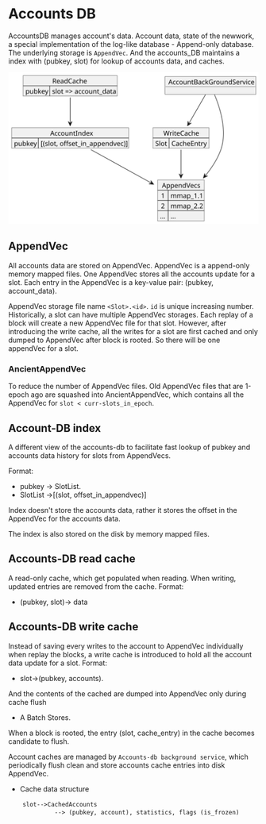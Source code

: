 # Accounts DB

AccountsDB manages account's data. Account data, state of the newwork, a special
implementation of the log-like database - Append-only database. The underlying
storage is `AppendVec`. And the accounts_DB maintains a index with (pubkey, slot)
for lookup of accounts data, and caches.

![Alt text](./out/accounts_db_diagram/accounts_db_diagram.svg)

## AppendVec

All accounts data are stored on AppendVec. AppendVec is a append-only memory
mapped files. One AppendVec stores all the accounts update for a slot. Each
entry in the AppendVec is a key-value pair: (pubkey, account_data).

AppendVec storage file name `<Slot>.<id>`. `id` is unique increasing number.
Historically, a slot can have multiple AppendVec storages. Each replay of a
block will create a new AppendVec file for that slot. However, after introducing
the write cache, all the writes for a slot are first cached and only dumped to
AppendVec after block is rooted. So there will be one appendVec for a slot.

### AncientAppendVec
To reduce the number of AppendVec files. Old AppendVec files that are 1-epoch
ago are squashed into AncientAppendVec, which contains all the AppendVec for
`slot < curr-slots_in_epoch`.

## Account-DB index

A different view of the accounts-db to facilitate fast lookup of pubkey and
accounts data history for slots from AppendVecs.

Format:
- pubkey -> SlotList.
- SlotList ->[(slot, offset_in_appendvec)]

Index doesn't store the accounts data, rather it stores the offset in the
AppendVec for the accounts data.

The index is also stored on the disk by memory mapped files.

## Accounts-DB read cache

A read-only cache, which get populated when reading. When writing, updated entries are removed from the cache.
Format:
- (pubkey, slot)-> data

## Accounts-DB write cache

Instead of saving every writes to the account to AppendVec individually when
replay the blocks, a write cache is introduced to hold all the account data
update for a slot. Format:
- slot->(pubkey, accounts).

And the contents of the cached are dumped into AppendVec only during cache flush
- A Batch Stores.

When a block is rooted, the entry (slot, cache_entry) in the cache becomes
candidate to flush.

Account caches are managed by `Accounts-db background service`, which periodically
flush clean and store accounts cache entries into disk AppendVec.

- Cache data structure
```
    slot-->CachedAccounts
             --> (pubkey, account), statistics, flags (is_frozen)
```
